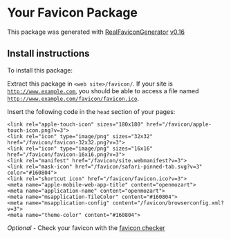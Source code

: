 # Your Favicon Package

This package was generated with [RealFaviconGenerator](https://realfavicongenerator.net/) [v0.16](https://realfavicongenerator.net/change_log#v0.16)

## Install instructions

To install this package:

Extract this package in <code>&lt;web site&gt;/favicon/</code>. If your site is <code>http://www.example.com</code>, you should be able to access a file named <code>http://www.example.com/favicon/favicon.ico</code>.

Insert the following code in the `head` section of your pages:

    <link rel="apple-touch-icon" sizes="180x180" href="/favicon/apple-touch-icon.png?v=3">
    <link rel="icon" type="image/png" sizes="32x32" href="/favicon/favicon-32x32.png?v=3">
    <link rel="icon" type="image/png" sizes="16x16" href="/favicon/favicon-16x16.png?v=3">
    <link rel="manifest" href="/favicon/site.webmanifest?v=3">
    <link rel="mask-icon" href="/favicon/safari-pinned-tab.svg?v=3" color="#160804">
    <link rel="shortcut icon" href="/favicon/favicon.ico?v=3">
    <meta name="apple-mobile-web-app-title" content="openmozart">
    <meta name="application-name" content="openmozart">
    <meta name="msapplication-TileColor" content="#160804">
    <meta name="msapplication-config" content="/favicon/browserconfig.xml?v=3">
    <meta name="theme-color" content="#160804">

*Optional* - Check your favicon with the [favicon checker](https://realfavicongenerator.net/favicon_checker)